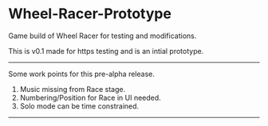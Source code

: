 # Wheel-Racer-Prototype
Game build of Wheel Racer for testing and modifications.

This is v0.1 made for https testing and is an intial prototype.

---------------------------------------

Some work points for this pre-alpha release.

1) Music missing from Race stage.
2) Numbering/Position for Race in UI needed.
3) Solo mode can be time constrained.

---------------------------------------
